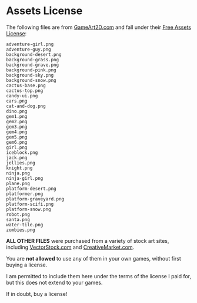 Assets License
==============

The following files are from [GameArt2D.com](https://www.gameart2d.com) and fall under their [Free Assets License](https://www.gameart2d.com/license.html):

```
adventure-girl.png
adventure-guy.png
background-desert.png
background-grass.png
background-grave.png
background-pink.png
background-sky.png
background-snow.png
cactus-base.png
cactus-top.png
candy-ui.png
cars.png
cat-and-dog.png
dino.png
gem1.png
gem2.png
gem3.png
gem4.png
gem5.png
gem6.png
girl.png
iceblock.png
jack.png
jellies.png
knight.png
ninja.png
ninja-girl.png
plane.png
platform-desert.png
platformer.png
platform-graveyard.png
platform-scifi.png
platform-snow.png
robot.png
santa.png
water-tile.png
zombies.png
```

**ALL OTHER FILES** were purchased from a variety of stock art sites, including [VectorStock.com](http://www.vectorstock.com) and [CreativeMarket.com](http://www.creativemarket.com).

You are **not allowed** to use any of them in your own games, without first buying a license.

I am permitted to include them here under the terms of the license I paid for, but this does not extend to your games.

If in doubt, buy a license!
